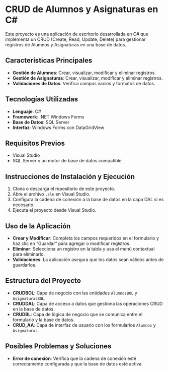 # CRUD de Alumnos y Asignaturas en C#

Este proyecto es una aplicación de escritorio desarrollada en C# que implementa un CRUD (Create, Read, Update, Delete) para gestionar registros de Alumnos y Asignaturas en una base de datos.

## Características Principales

- **Gestión de Alumnos**: Crear, visualizar, modificar y eliminar registros.
- **Gestión de Asignaturas**: Crear, visualizar, modificar y eliminar registros.
- **Validaciones de Datos**: Verifica campos vacíos y formatos de datos.

## Tecnologías Utilizadas

- **Lenguaje**: C#
- **Framework**: .NET Windows Forms
- **Base de Datos**: SQL Server
- **Interfaz**: Windows Forms con DataGridView

## Requisitos Previos

- Visual Studio
- SQL Server o un motor de base de datos compatible

## Instrucciones de Instalación y Ejecución

1. Clona o descarga el repositorio de este proyecto.
2. Abre el archivo `.sln` en Visual Studio.
3. Configura la cadena de conexión a la base de datos en la capa DAL si es necesario.
4. Ejecuta el proyecto desde Visual Studio.

## Uso de la Aplicación

- **Crear y Modificar**: Completa los campos requeridos en el formulario y haz clic en “Guardar” para agregar o modificar registros.
- **Eliminar**: Selecciona un registro en la tabla y usa el menú contextual para eliminarlo.
- **Validaciones**: La aplicación asegura que los datos sean válidos antes de guardarlos.

## Estructura del Proyecto

- **CRUDBOL**: Capa de negocio con las entidades `AlumnosBOL` y `AsignaturasBOL`.
- **CRUDDAL**: Capa de acceso a datos que gestiona las operaciones CRUD en la base de datos.
- **CRUDBL**: Capa de lógica de negocio que se comunica entre el formulario y la base de datos.
- **CRUD_AA**: Capa de interfaz de usuario con los formularios `Alumnos` y `Asignaturas`.

## Posibles Problemas y Soluciones

- **Error de conexión**: Verifica que la cadena de conexión esté correctamente configurada y que la base de datos esté activa.
